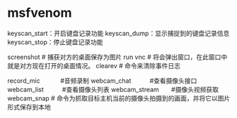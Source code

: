 # msfvenom

keyscan_start：开启键盘记录功能
keyscan_dump：显示捕捉到的键盘记录信息
keyscan_stop：停止键盘记录功能

screenshot      # 捕获对方的桌面保存为图片
run vnc         # 将会弹出窗口，在此窗口中就是对方现在打开的桌面情况。
clearev         # 命令来清除事件日志

record_mic　　　 #音频录制
webcam_chat　　　#查看摄像头接口
webcam_list　　　#查看摄像头列表
webcam_stream　　#摄像头视频获取
webcam_snap     # 命令为抓取目标主机当前的摄像头拍摄到的画面，并将它以图片形式保存到本地
